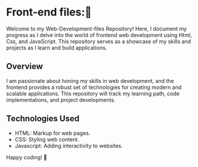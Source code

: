 # Front-end files:👋

Welcome to my Web-Development-files Repository! Here, I document my progress as I delve into the world of frontend web development using Html, Css, and JavaScript. This repository serves as a showcase of my skills and projects as I learn and build applications.

## Overview
I am passionate about honing my skills in web development, and the frontend provides a robust set of technologies for creating modern and scalable applications. This repository will track my learning path, code implementations, and project developments.

## Technologies Used
- HTML: Markup for web pages.
- CSS: Styling web content.
- Javascript: Adding interactivity to websites.

Happy coding! 🚀

